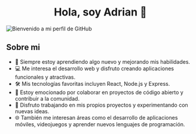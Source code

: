 <div align="center">
  <h1 align="center"> Hola, soy Adrian 👋</h1>
</div>

![Bienvenido a mi perfil de GitHub](https://github.com/AdrianGonzalo/IMAGENES/blob/main/banner-BUENO.png?raw=true)

## Sobre mi 

- 🌱 Siempre estoy aprendiendo algo nuevo y mejorando mis habilidades.
- 💻 Me interesa el desarrollo web y disfruto creando aplicaciones funcionales y atractivas.
- 🛠️ Mis tecnologías favoritas incluyen React, Node.js y Express.
- 🚀 Estoy emocionado por colaborar en proyectos de código abierto y contribuir a la comunidad.
- 🎨 Disfruto trabajando en mis propios proyectos y experimentando con nuevas ideas.
- 🌐 También me interesan áreas como el desarrollo de aplicaciones móviles, videojuegos y aprender nuevos lenguajes de programación.
